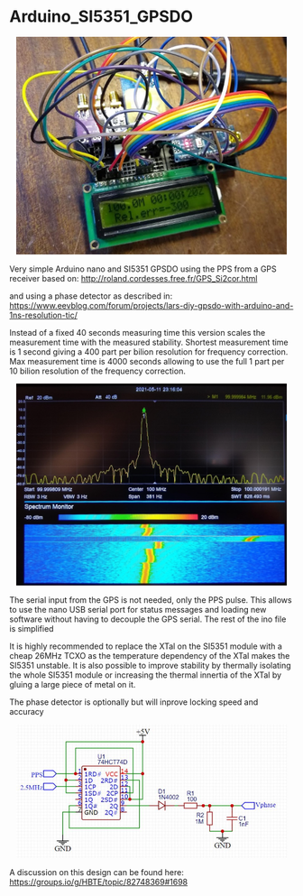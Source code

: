 # Arduino_SI5351_GPSDO

<div align="center">
<img src="doc/build.jpg" width="480px">
</div>

Very simple Arduino nano and SI5351 GPSDO using the PPS from a GPS receiver based on:
 http://roland.cordesses.free.fr/GPS_Si2cor.html

and using a phase detector as described in:
https://www.eevblog.com/forum/projects/lars-diy-gpsdo-with-arduino-and-1ns-resolution-tic/

 Instead of a fixed 40 seconds measuring time this version scales the measurement time with the measured stability.
 Shortest measurement time is 1 second giving a 400 part per bilion resolution for frequency correction.
 Max measurement time is 4000 seconds allowing to use the full 1 part per 10 bilion resolution of the frequency correction.

<div align="center">
<img src="doc/monitor.jpg" width="480px">
</div>

 The serial input from the GPS is not needed, only the PPS pulse. This allows to use the nano USB serial port for status messages and loading new software without having to  decouple the GPS serial.
 The rest of the ino file is simplified
 
 
 It is highly recommended to replace the XTal on the SI5351 module with a cheap 26MHz TCXO as the temperature dependency of the XTal makes the SI5351 unstable.
 It is also possible to improve stability by thermally isolating the whole SI5351 module or increasing the thermal innertia of the XTal by gluing a large piece of metal on it.
 
 The phase detector is optionally but will inprove locking speed and accuracy
 <div align="center">
<img src="Phase_detector_7474.jpg" width="480px">
</div>
 
 A discussion on this design can be found here:
 https://groups.io/g/HBTE/topic/82748369#1698

